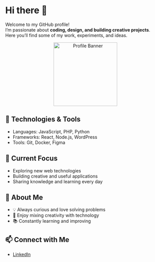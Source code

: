 # Hi there 👋

Welcome to my GitHub profile!  
I’m passionate about **coding, design, and building creative projects**.  
Here you’ll find some of my work, experiments, and ideas.

<p align="center">
  <img src="https://yt3.googleusercontent.com/612AwBlYgjEci6ejL6u9rt-khLxfLcNyZuB55sTs_4SCKxHhjfVrdl9yCF5PnjZVf1hob6tv=s900-c-k-c0x00ffffff-no-rj" alt="Profile Banner" width="200"/>
</p>


## 🔧 Technologies & Tools
- Languages: JavaScript, PHP, Python
- Frameworks: React, Node.js, WordPress  
- Tools: Git, Docker, Figma  

## 📌 Current Focus
- Exploring new web technologies  
- Building creative and useful applications  
- Sharing knowledge and learning every day  

## 🌱 About Me
- 💡 Always curious and love solving problems  
- 🎨 Enjoy mixing creativity with technology  
- 📚 Constantly learning and improving  

## 📫 Connect with Me
- [LinkedIn](https://www.linkedin.com/in/priscillanataliadev/)
